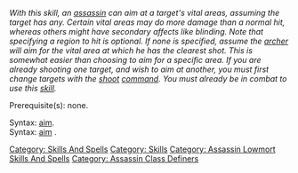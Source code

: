 *With this skill, an [assassin](:Category:_Assassins.md "wikilink") can
aim at a target's vital areas, assuming the target has any. Certain
vital areas may do more damage than a normal hit, whereas others might
have secondary affects like blinding. Note that specifying a region to
hit is optional. If none is specified, assume the
[archer](:Category:_Archers.md "wikilink") will aim for the vital area
at which he has the clearest shot. This is somewhat easier than choosing
to aim for a specific area. If you are already shooting one target, and
wish to aim at another, you must first change targets with the
[shoot](Shoot.md "wikilink")
[command](:Category:_Commands.md "wikilink"). You must already be in
combat to use this [skill](:Category:_Skills_And_Spells.md "wikilink").*

Prerequisite(s): none.

Syntax: [aim](Aim.md "wikilink").  
Syntax: [aim](Aim.md "wikilink") <region>.  

[Category: Skills And Spells](Category:_Skills_And_Spells "wikilink")
[Category: Skills](Category:_Skills "wikilink") [Category: Assassin
Lowmort Skills And
Spells](Category:_Assassin_Lowmort_Skills_And_Spells "wikilink")
[Category: Assassin Class
Definers](Category:_Assassin_Class_Definers "wikilink")
